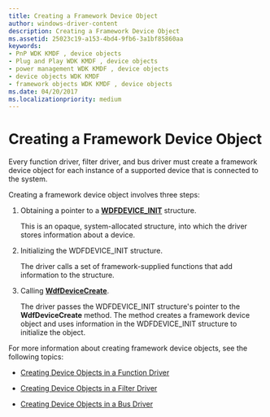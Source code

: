 ```yaml
---
title: Creating a Framework Device Object
author: windows-driver-content
description: Creating a Framework Device Object
ms.assetid: 25023c19-a153-4bd4-9fb6-3a1bf85860aa
keywords:
- PnP WDK KMDF , device objects
- Plug and Play WDK KMDF , device objects
- power management WDK KMDF , device objects
- device objects WDK KMDF
- framework objects WDK KMDF , device objects
ms.date: 04/20/2017
ms.localizationpriority: medium
---
```


# Creating a Framework Device Object


Every function driver, filter driver, and bus driver must create a framework device object for each instance of a supported device that is connected to the system.

Creating a framework device object involves three steps:

1.  Obtaining a pointer to a [**WDFDEVICE\_INIT**](https://msdn.microsoft.com/library/windows/hardware/ff546951) structure.

    This is an opaque, system-allocated structure, into which the driver stores information about a device.

2.  Initializing the WDFDEVICE\_INIT structure.

    The driver calls a set of framework-supplied functions that add information to the structure.

3.  Calling [**WdfDeviceCreate**](https://msdn.microsoft.com/library/windows/hardware/ff545926).

    The driver passes the WDFDEVICE\_INIT structure's pointer to the **WdfDeviceCreate** method. The method creates a framework device object and uses information in the WDFDEVICE\_INIT structure to initialize the object.

For more information about creating framework device objects, see the following topics:

-   [Creating Device Objects in a Function Driver](creating-device-objects-in-a-function-driver.md)

-   [Creating Device Objects in a Filter Driver](creating-device-objects-in-a-filter-driver.md)

-   [Creating Device Objects in a Bus Driver](creating-device-objects-in-a-bus-driver.md)

 

 





